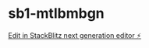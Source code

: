 # sb1-mtlbmbgn

[Edit in StackBlitz next generation editor ⚡️](https://stackblitz.com/~/github.com/ugurcan4848/sb1-mtlbmbgn)